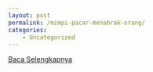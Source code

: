 ```yaml
---
layout: post
permalink: /mimpi-pacar-menabrak-orang/
categories:
    - Uncategorized
---
```


[Baca Selengkapnya](/01)